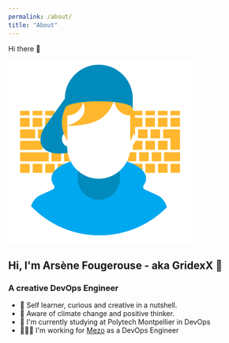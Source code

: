 ```yaml
---
permalink: /about/
title: "About"
---
```


Hi there 👋


![GitHub Avatar](https://github.com/GridexX/gridexx/blob/main/images/user_profile.png?raw=true)

## Hi, I'm Arsène Fougerouse - aka GridexX 👋

### A creative DevOps Engineer


- 🎨 Self learner, curious and creative in a nutshell.
- 🌱 Aware of climate change and positive thinker.
- 📕 I'm currently studying at Polytech Montpellier in DevOps
- 👨🏻‍💻 I'm working for [Mezo](https://meso-lr.umontpellier.fr/) as a DevOps Engineer
